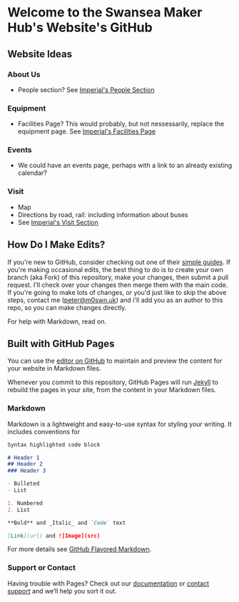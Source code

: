 # Welcome to the Swansea Maker Hub's Website's GitHub

## Website Ideas

### About Us
* People section? See [Imperial's People Section](https://www.imperial.ac.uk/advanced-hackspace/about/people/)

### Equipment
* Facilities Page? This would probably, but not nessessarily, replace the equipment page. See [Imperial's Facilities Page](https://www.imperial.ac.uk/advanced-hackspace/about/people/)

### Events
* We could have an events page, perhaps with a link to an already existing calendar? 

### Visit
* Map
* Directions by road, rail: including information about buses
* See [Imperial's Visit Section](https://www.imperial.ac.uk/advanced-hackspace/about/how-to-find-us/)

## How Do I Make Edits?

If you're new to GitHub, consider checking out one of their [simple guides](https://guides.github.com/activities/hello-world/). If you're making occasional edits, the best thing to do is to create your own branch (aka Fork) of this repository, make your changes, then submit a pull request. I'll check over your changes then merge them with the main code. If you're going to make lots of changes, or you'd just like to skip the above steps, contact me ([peter@m0swn.uk](mailto:peter@m0swn.uk)) and i'll add you as an author to this repo, so you can make changes directly.

For help with Markdown, read on.

## Built with GitHub Pages

You can use the [editor on GitHub](https://github.com/pe5er/gw3uws_website/edit/master/README.md) to maintain and preview the content for your website in Markdown files.

Whenever you commit to this repository, GitHub Pages will run [Jekyll](https://jekyllrb.com/) to rebuild the pages in your site, from the content in your Markdown files.

### Markdown

Markdown is a lightweight and easy-to-use syntax for styling your writing. It includes conventions for

```markdown
Syntax highlighted code block

# Header 1
## Header 2
### Header 3

- Bulleted
- List

1. Numbered
2. List

**Bold** and _Italic_ and `Code` text

[Link](url) and ![Image](src)
```

For more details see [GitHub Flavored Markdown](https://guides.github.com/features/mastering-markdown/).

### Support or Contact

Having trouble with Pages? Check out our [documentation](https://help.github.com/categories/github-pages-basics/) or [contact support](https://github.com/contact) and we’ll help you sort it out.
